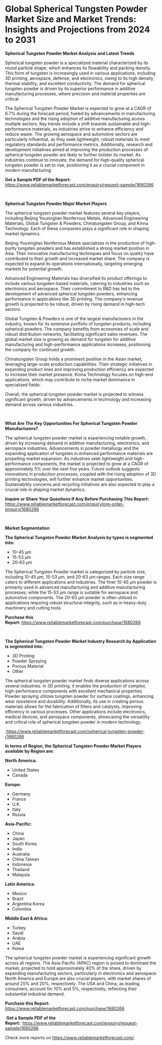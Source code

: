 <p><h1>Global Spherical Tungsten Powder Market Size and Market Trends: Insights and Projections from 2024 to 2031</h1></p><p><strong>Spherical Tungsten Powder Market Analysis and Latest Trends</strong></p>
<p><p>Spherical tungsten powder is a specialized material characterized by its round particle shape, which enhances its flowability and packing density. This form of tungsten is increasingly used in various applications, including 3D printing, aerospace, defense, and electronics, owing to its high density, thermal stability, and excellent conductivity. The demand for spherical tungsten powder is driven by its superior performance in additive manufacturing processes, where precision and material properties are critical.</p><p>The Spherical Tungsten Powder Market is expected to grow at a CAGR of 6.7% during the forecast period, fueled by advancements in manufacturing technologies and the rising adoption of additive manufacturing across multiple sectors. Key trends include a shift towards sustainable and high-performance materials, as industries strive to enhance efficiency and reduce waste. The growing aerospace and automotive sectors are particularly influential, as they seek lightweight, robust materials to meet regulatory standards and performance metrics. Additionally, research and development initiatives aimed at improving the production processes of spherical tungsten powder are likely to further bolster its market. As industries continue to innovate, the demand for high-quality spherical tungsten powder is set to rise, positioning it as a crucial component in modern manufacturing.</p></p>
<p><strong>Get a Sample PDF of the Report:&nbsp;</strong> <a href="https://www.reliablemarketforecast.com/enquiry/request-sample/1680266?utm_campaign=1743&utm_medium=2&utm_source=Github&utm_content=ia&utm_term=28122024&utm_id=spherical-tungsten-powder">https://www.reliablemarketforecast.com/enquiry/request-sample/1680266</a></p>
<p>&nbsp;</p>
<p><strong>Spherical Tungsten Powder Major Market Players</strong></p>
<p><p>The spherical tungsten powder market features several key players, including Beijing Youxinglian Nonferrous Metals, Advanced Engineering Materials, Global Tungsten & Powders, Chinatungsten Group, and Kinna Technology. Each of these companies plays a significant role in shaping market dynamics.</p><p>Beijing Youxinglian Nonferrous Metals specializes in the production of high-purity tungsten powders and has established a strong market position in Asia. Their innovative manufacturing techniques and focus on quality have contributed to their growth and increased market share. The company is expected to expand its operations internationally, targeting emerging markets for potential growth.</p><p>Advanced Engineering Materials has diversified its product offerings to include various tungsten-based materials, catering to industries such as electronics and aerospace. Their commitment to R&D has led to the development of advanced spherical tungsten powders, enhancing performance in applications like 3D printing. The company's revenue growth is projected to be robust, driven by rising demand in high-tech sectors.</p><p>Global Tungsten & Powders is one of the largest manufacturers in the industry, known for its extensive portfolio of tungsten products, including spherical powders. The company benefits from economies of scale and robust distribution networks, facilitating significant sales revenues. The global market size is growing as demand for tungsten for additive manufacturing and high-performance applications increases, positioning the company for continued growth.</p><p>Chinatungsten Group holds a prominent position in the Asian market, leveraging large-scale production capabilities. Their strategic initiatives in expanding product lines and improving production efficiency are expected to increase their market presence. Kinna Technology focuses on high-end applications, which may contribute to niche market dominance in specialized fields.</p><p>Overall, the spherical tungsten powder market is projected to witness significant growth, driven by advancements in technology and increasing demand across various industries.</p></p>
<p>&nbsp;</p>
<p><strong>What Are The Key Opportunities For Spherical Tungsten Powder Manufacturers?</strong></p>
<p><p>The spherical tungsten powder market is experiencing notable growth, driven by increasing demand in additive manufacturing, electronics, and aerospace industries. Advancements in powder metallurgy and the expanding application of tungsten in enhanced performance materials are propelling market expansion. As industries seek lightweight and high-performance components, the market is projected to grow at a CAGR of approximately 5% over the next five years. Future outlook suggests innovations in production processes, coupled with the rising adoption of 3D printing technologies, will further enhance market opportunities. Sustainability concerns and recycling initiatives are also expected to play a crucial role in shaping market dynamics.</p></p>
<p><strong>Inquire or Share Your Questions If Any Before Purchasing This Report:</strong> <a href="https://www.reliablemarketforecast.com/enquiry/pre-order-enquiry/1680266?utm_campaign=1743&utm_medium=2&utm_source=Github&utm_content=ia&utm_term=28122024&utm_id=spherical-tungsten-powder">https://www.reliablemarketforecast.com/enquiry/pre-order-enquiry/1680266</a></p>
<p>&nbsp;</p>
<p><strong>Market Segmentation</strong></p>
<p><strong>The Spherical Tungsten Powder Market Analysis by types is segmented into:</strong></p>
<p><ul><li>10-45 μm</li><li>15-53 μm</li><li>20-63 μm</li></ul></p>
<p><p>The Spherical Tungsten Powder market is categorized by particle size, including 10-45 μm, 15-53 μm, and 20-63 μm ranges. Each size range caters to different applications and industries. The finer 10-45 μm powder is primarily used in advanced manufacturing and additive manufacturing processes, while the 15-53 μm range is suitable for aerospace and automotive components. The 20-63 μm powder is often utilized in applications requiring robust structural integrity, such as in heavy-duty machinery and cutting tools.</p></p>
<p><strong>Purchase this Report:&nbsp;</strong><a href="https://www.reliablemarketforecast.com/purchase/1680266?utm_campaign=1743&utm_medium=2&utm_source=Github&utm_content=ia&utm_term=28122024&utm_id=spherical-tungsten-powder">https://www.reliablemarketforecast.com/purchase/1680266</a></p>
<p>&nbsp;</p>
<p><strong>The Spherical Tungsten Powder Market Industry Research by Application is segmented into:</strong></p>
<p><ul><li>3D Printing</li><li>Powder Spraying</li><li>Porous Material</li><li>Other</li></ul></p>
<p><p>The spherical tungsten powder market finds diverse applications across several industries. In 3D printing, it enables the production of complex, high-performance components with excellent mechanical properties. Powder spraying utilizes tungsten powder for surface coatings, enhancing wear resistance and durability. Additionally, its use in creating porous materials allows for the fabrication of filters and catalysts, improving efficiency in various processes. Other applications include electronics, medical devices, and aerospace components, showcasing the versatility and critical role of spherical tungsten powder in modern technology.</p></p>
<p><a href="https://www.reliablemarketforecast.com/spherical-tungsten-powder-r1680266?utm_campaign=1743&utm_medium=2&utm_source=Github&utm_content=ia&utm_term=28122024&utm_id=spherical-tungsten-powder">&nbsp;https://www.reliablemarketforecast.com/spherical-tungsten-powder-r1680266</a></p>
<p><strong>In terms of Region, the Spherical Tungsten Powder Market Players available by Region are:</strong></p>
<p>
    <p> <strong> North America: </strong>
        <ul>
            <li>United States</li>
            <li>Canada</li>
        </ul>
        </p> 
    <p> <strong> Europe: </strong>
        <ul>
            <li>Germany</li>
            <li>France</li>
            <li>U.K.</li>
            <li>Italy</li>
            <li>Russia</li>
        </ul>
        </p> 
    <p> <strong> Asia-Pacific: </strong>
        <ul>
            <li>China</li>
            <li>Japan</li>
            <li>South Korea</li>
            <li>India</li>
            <li>Australia</li>
            <li>China Taiwan</li>
            <li>Indonesia</li>
            <li>Thailand</li>
            <li>Malaysia</li>
        </ul>
        </p> 
    <p> <strong> Latin America: </strong>
        <ul>
            <li>Mexico</li>
            <li>Brazil</li>
            <li>Argentina Korea</li>
            <li>Colombia</li>
        </ul>
        </p> 
    <p> <strong> Middle East & Africa: </strong>
        <ul>
            <li>Turkey</li>
            <li>Saudi</li>
            <li>Arabia</li>
            <li>UAE</li>
            <li>Korea</li>
        </ul>
    </p>
    </p>
<p><p>The spherical tungsten powder market is experiencing significant growth across all regions. The Asia-Pacific (APAC) region is poised to dominate the market, projected to hold approximately 40% of the share, driven by expanding manufacturing sectors, particularly in electronics and aerospace. North America and Europe are also crucial players, with market shares of around 25% and 20%, respectively. The USA and China, as leading consumers, account for 10% and 5%, respectively, reflecting their substantial industrial demand.</p></p>
<p><strong>Purchase this Report: </strong><a href="https://www.reliablemarketforecast.com/purchase/1680266?utm_campaign=1743&utm_medium=2&utm_source=Github&utm_content=ia&utm_term=28122024&utm_id=spherical-tungsten-powder">https://www.reliablemarketforecast.com/purchase/1680266</a></p>
<p>&nbsp;<strong>Get a Sample PDF of the Report:&nbsp;&nbsp;</strong><a href="https://www.reliablemarketforecast.com/enquiry/request-sample/1680266?utm_campaign=1743&utm_medium=2&utm_source=Github&utm_content=ia&utm_term=28122024&utm_id=spherical-tungsten-powder">https://www.reliablemarketforecast.com/enquiry/request-sample/1680266</a></p>
<p><strong></strong></p>
<p>Check more reports on <a href="https://www.reliablemarketforecast.com/?utm_campaign=1743&utm_medium=2&utm_source=Github&utm_content=ia&utm_term=28122024&utm_id=spherical-tungsten-powder">https://www.reliablemarketforecast.com/</a></p>